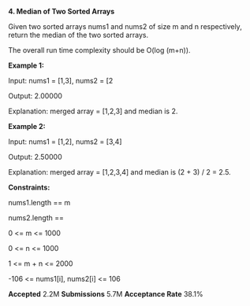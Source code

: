 **4. Median of Two Sorted Arrays**


Given two sorted arrays nums1 and nums2 of size m and n respectively, return the median of the two sorted arrays.

The overall run time complexity should be O(log (m+n)).

 

**Example 1:**

Input: nums1 = [1,3], nums2 = [2

Output: 2.00000

Explanation: merged array = [1,2,3] and median is 2.


**Example 2:**

Input: nums1 = [1,2], nums2 = [3,4]

Output: 2.50000

Explanation: merged array = [1,2,3,4] and median is (2 + 3) / 2 = 2.5.
 

**Constraints:**

nums1.length == m

nums2.length == 

0 <= m <= 1000

0 <= n <= 1000

1 <= m + n <= 2000

-106 <= nums1[i], nums2[i] <= 106


**Accepted**
2.2M
**Submissions**
5.7M
**Acceptance Rate**
38.1%
